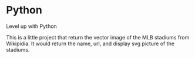 # Python
Level up with Python

This is a little project that return the vector image of the MLB stadiums from Wikipidia.
It would return the name, url, and display svg picture of the stadiums.
